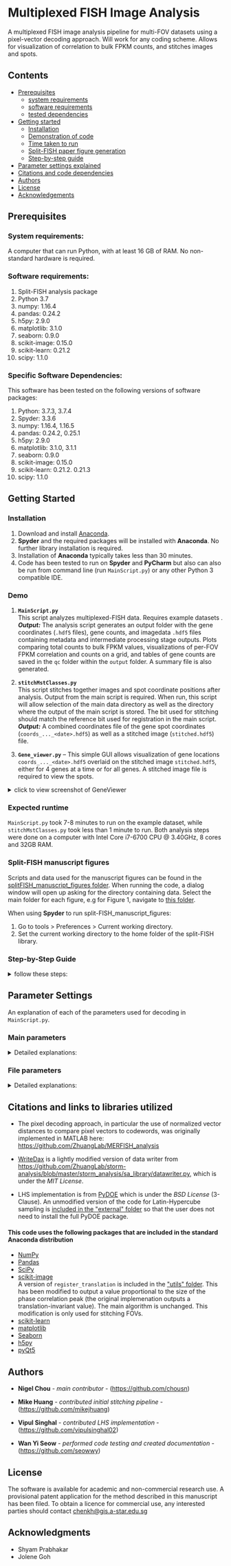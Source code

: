 # Multiplexed FISH Image Analysis
A multiplexed FISH image analysis pipeline for multi-FOV datasets using a pixel-vector decoding approach. Will work for any coding scheme. Allows for visualization of correlation to bulk FPKM counts, and stitches images and spots. 

## Contents

- [Prerequisites](#prereqs)
   - [system requirements](#sysreqs)
   - [software requirements](#softreqs)
   - [tested dependencies](#depreqs)
- [Getting started](#getstart)
   - [Installation](#install)
   - [Demonstration of code](#demo)
   - [Time taken to run](#runtime)
   - [Split-FISH paper figure generation](#figs)
   - [Step-by-step guide](#sbs)
- [Parameter settings explained](#settings)
- [Citations and code dependencies](#cite)
- [Authors](#authors)
- [License](#lic)
- [Acknowledgements](#ack)

## Prerequisites <a name="prereqs"></a>

### System requirements: <a name="sysreqs"></a>

A computer that can run Python, with at least 16 GB of RAM. No non-standard hardware is required.

### Software requirements: <a name="softreqs"></a>

1.	Split-FISH analysis package
2.	Python 3.7
3.	numpy: 1.16.4
4.	pandas: 0.24.2
5.	h5py: 2.9.0
6.	matplotlib: 3.1.0
7.	seaborn: 0.9.0
8.	scikit-image: 0.15.0
9.	scikit-learn: 0.21.2
10.	scipy: 1.1.0

### Specific Software Dependencies: <a name="depreqs"></a>

This software has been tested on the following versions of software packages:
1.	Python: 3.7.3, 3.7.4
2.	Spyder: 3.3.6
3.	numpy: 1.16.4, 1.16.5
4.	pandas: 0.24.2, 0.25.1
5.	h5py: 2.9.0
6.	matplotlib: 3.1.0, 3.1.1
7.	seaborn: 0.9.0
8.	scikit-image: 0.15.0
9.	scikit-learn: 0.21.2. 0.21.3
10.	scipy: 1.1.0

## Getting Started <a name="getstart"></a>


### Installation <a name="install"></a>
1.	Download and install [Anaconda](https://www.anaconda.com/distribution/#download-section).
2.	**Spyder** and the required packages will be installed with **Anaconda**. No further library installation is required.
3.	Installation of **Anaconda** typically takes less than 30 minutes. 
4.  Code has been tested to run on **Spyder** and **PyCharm** but also can also be run from command line (run `MainScript.py`) or any other Python 3 compatible IDE.



### Demo <a name="demo"></a>


1.	**`MainScript.py`**   
This script analyzes multiplexed-FISH data. Requires example datasets <brain>.   **_Output:_**  The analysis script generates an output folder with the gene coordinates (`.hdf5` files), gene counts, and imagedata `.hdf5` files containing metadata and intermediate processing stage outputs. Plots comparing total counts to bulk FPKM values, visualizations of per-FOV FPKM correlation and counts on a grid, and tables of gene counts are saved in the `qc` folder within the `output` folder. A summary file is also generated.

2.	**`stitchMstClasses.py`**   
This script stitches together images and spot coordinate positions after analysis. Output from the main script is required. When run, this script will allow selection of the main data directory as well as the directory where the output of the main script is stored. The bit used for stitching should match the reference bit used for registration in the main script. **_Output:_**    A combined coordinates file of the gene spot coordinates (`coords_..._<date>.hdf5`) as well as a stitched image (`stitched.hdf5`) file. 

3.	**`Gene_viewer.py`** – This simple GUI allows visualization of gene locations `coords_..._<date>.hdf5` overlaid on the stitched image `stitched.hdf5`, either for 4 genes at a time or for all genes. A stitched image file is required to view the spots.
    
 <details><summary>click to view screenshot of GeneViewer</summary>

 ![viewer](images/GeneViewer_screenshot.PNG)
 </details>



### Expected runtime <a name="runtime"></a>
`MainScript.py` took 7-8 minutes to run on the example dataset, while `stitchMstClasses.py` took less than 1 minute to run. Both analysis steps were done on a computer with Intel Core i7-6700 CPU @ 3.40GHz, 8 cores and 32GB RAM.


### Split-FISH manuscript figures <a name="figs"></a>
Scripts and data used for the manuscript figures can be found in the [splitFISH_manuscript_figures folder](splitFISH_manuscript_figures). When running the code, a dialog window will open up asking for the directory containing data. Select the main folder for each figure, e.g for Figure 1, navigate to [this folder](splitFISH_manuscript_figures/Figures/Figure1/).

When using **Spyder** to run split-FISH_manuscript_figures:
1. Go to tools > Preferences > Current working directory.
2. Set the current working directory to the home folder of the split-FISH library.

### Step-by-Step Guide <a name="sbs"></a>

<details><summary>follow these steps:</summary>

1. Open the `MainScript.py` file in Spyder. 

2. Look for the `Define user’s base parameters` line: fields below that need changing. Refer to parameter descriptions for more information. For the purpose of this guide we will only be exploring some basic parameters. 

3. `file_params[“fpkm_filepath”]` specifies Location of the FPKM file for the dataset. Change the file name / location accordingly. In this example, we will run the [brain dataset](ExampleDatasetBrain). 

4. `“fovs_to_process”`: Provide a list of FOVs for analysis. Four FOVs are provided in the brain dataset, from 0 to 4. You can either type in the list manually, or by using Python's `list(range())` function. 

5. `“hyb_list”` and `“type_list”` are important parameters that tell the script which images correspond to which bit of the codebook. The correct `“hyb_list”` and `“type_list”` for the example dataset has been provided in the `MainScript.py`, but as an example, for a dataset with **6 bits** run in **3 hybridization rounds** using only the **Cy5** and **Cy7** channel:
```Python
split_fish_params["hyb_list"] = [0, 1, 2, 0, 1, 2]
split_fish_params["type_list"] = ["Cy5", "Cy5", "Cy5", "Cy7", "Cy7", "Cy7"]
```
Here, Bit 1, 2, and 3 are ran in **hybridzation rounds** 0, 1, and 2 respectively, and imaged in the **Cy5** channel. 

6. Run the script. A pop up window will appear behind the Spyder window asking you to select the data directory. Navigate to the location of the demo dataset and hit *select folder*.

7. The code will start running the analysis. The analysis is complete when the console reports the time taken to run the whole script.

8. The code will create three folders in the data directory – *output*, *data_tables*, and *filters*. The *output* folder is where you will find results – FPKM plots, gene coordinates, gene counts, and more. A `.tsv` file summary will also be generated. Example:

| | **correlation** | **p_value** | **total_count** | **percent_above_blank** | **gene_blank_ratio** |
| --- | --- | --- | --- | --- | --- |
| split_fish_4fovs_test | 0.74 | 1.94E-3 | 14498 | 76 | 20 |

#### Stitching

9. Stitching can only be done after the main analysis has been completed. The script will look for the image from bit `basebit`, but the approprate bit to use can also be specified by a combination of `basetype` (referring to colour channel) and `basehyb` (referring to hybridization round) if you set `basebit = None`. For this example we use bit 14 as our `basebit`. **Important: The `basebit` must be the same as the `reference_bit` set in the main script, otherwise the spots will be offset from the image.** 

```Python

# Define parameters
# -----------------

microscope_type = "Dory"
basebit = 14
basetype = "Cy5"
basehyb = 0
```

10. Run the code. A popup window will appear behind the Spyder window, asking you to choose the main data directory. Navigate to the folder where the images are and *select folder*. Next, a window will appear asking to choose the directory with the processed images and spots data. Navigate to the specific output folder where the hdf5 coordinates files are located. In this guide, with the provided example output, this would be the “`split_fish_4FOVs_mag0_40_ssth0_80_<date>`” folder. Select the folder and let the stitching program run. _**Note** For example dataset, field correction masks (estimated from all 49 FOVs) are not provided and may result in suboptimal stitcing output._

#### GeneViewer

11. **GeneViewer** can be used to open `.dax` and `.hdf5` image files, as well as `.hdf5` spot coordinate files for gene location visualization. Open the `gene_viewer.py` script with Spyder and run the script. Click the **‘Raw images file’** button, and select the `stitched.hdf5` file generated from the stitching code. Wait a moment for the stitched image to appear. You can then adjust the contrast of the image using the figure button. Click the **‘Genes file’** button, and select the `coords_combined_merged_<date>.hdf5` file generated from the stitching code.

12. Clicking on the **'View ALL Genes'** button will show all the genes in the `.hdf5` spot coordinate files; clicking on **'Show Genes'** will display the genes selected in the drop down menus.  Clicking on the **'Eraser'** button will remove all gene spots. Gene spot size can be adjusted in the **'SPOT SIZE'** field.

13. The displayed image can be saved using the save button; hi-res images can be saved by using the **'Save Hi-res'** button. 

</details>


## Parameter Settings <a name="settings"></a>

An explanation of each of the parameters used for decoding in `MainScript.py`.

### Main parameters
<details>

  <summary>Detailed explanations:</summary>


* **hyb_list, colour_list, num_bits**   
   2 sets of lists of the same length that specify the hybridization round number (type ```int```) and colour channel (type ```str```) for each bit of the coding scheme. ```num_bits``` is the total number of bits and must match the lengths of ```hyb_list``` and ```colour_list```.

* **fovs_to_process**   
   Subset of FOVs to process. Can be specified as a list of ```int```s or ```str```s. If using ```str``` to represent, you must match the filename FOV exactly. e.g. if filename is ```<colour>_<hyb>_01```, FOV must be specified as ```01```.

* **fovstr_length**   
Length of the FOV string representation e.g. ```01``` has length of 2, ```001``` has length of 3. Typically dependent on number of FOVs taken e.g. 10-99 will have string length of 2, more than 100 would have string length of 3.

* **reference_bit**   
The bit to use as a reference for registration. Make sure to use the same bit when stitching, otherwise spots will be offset from the image.

* **stage_pixel_matrix**   
Conversion matrix from stage coordinates (in um) to image coordinates (pixels). The configuration of the matrix accounts for any kind of rotation or flipping relative to physical stage coordinates. This is used to generate a grid of FOVs as well as set up starting estimates for stitching FOVs. Hence needs to be reasonably accurate but no need to be exact. e.g. Microscope used in split-probe paper has approximately 8 pixels per micron, and is flipped and has y and x axes swapped: ```8 * np.array([[0, -1], [-1, 0]])```

* **num_iterations**   
Not implemented yet in this version. Set to ```1```.

* **drop_genes**   
Not implemented. Do not use.

* **roi**   
Ignore. Not applicable to microscope used in split-probe paper. Set to ```None```.

* **fpkm_structname**   
Ignore. Legacy parameter for when we were reading matlab .mat files that contained FPKM values.

---
The following paramters toggle whether various corrections (background subtraction, field and chromatic distortion correction) are applied to images

* **correct_field**   
Whether to perform field correction. If set to ```True```, make sure to have an appropriate field correction .hdf5 file in the calibration folder. This file should contain field maps for all colours used in your imaging run.

* **imgcolour_to_maskcolour**   
A dictionary that matches the corresponding colours in the image filenames to those in the correction .hdf5 file. e.g. if you choose to use washed / bleached images for correction:

```Python
params["imgcolour_to_maskcolour"] = {
    "Cy5": "Cy5_Bleach",
    "Cy7": "Cy7_Bleach",
}
```

* **correct_distortion**  
Whether to perform chromatic distortion correction. If set to ```True```, make sure to have the appropriate colour-to-colour .tsv files from Daybook 2 software.

* **type_to_colour**  
A dictionary that matches the corresponding references in the image filenames to the colour channel specifications in the distortion correction .tsv files. e.g.

```Python
params["type_to_colour"] = {
    'Cy3': '558',
    'Alexa594': '620',
    'Cy5': '684',
    'Cy7': '776',
}
```

* **reference_colour**  
The reference colour to use for correcting distortion. All other colour channels will be distorted to match this channel.

* **subtract_background**  
Whether to subtract background.  Not used in split-probe paper.

---
The following parameters change the properties of the **filter** used to preprocess the image

* **bw_filter_order**  
The order of the 2D butterworth filter. 2 seems to work best.

* **low_cut**  
The low frequency cutoff for the 2D butterworth filter. Specified in **pixels**. 

* **high_cut**  
The high frequency cutoff for the 2D butterworth filter. Specified in **pixels**. 

![filter](images/filter.png)

---
The following parameters affect the normalization of images across each bit.

* **percentile_norm_high**  
The percentile of image intensities in a single image to use for normalization, if global normalization is **not** used.

* **global_perfov_percentile, global_pooled_percentile, globalnorm_fovsubset**  
Parameters for global normalization. For each bit, all pixel intensities in each FOV above ```global_perfov_percentile``` are pooled. Then, the ```global_pooled_percentile``` intensity value of the pooled pixel intensities is used for normalization.  ```globalnorm_fovsubset``` is optional and allows use of a subset of the FOVs for global normalization.

* **clip_normalized**
Whether to clip values above the normalization value. e.g. if normalization value for filtered image is 2000, a pixel intensity value of 2200 will have a normalized value of 1.1 if this is set to ```False``` and will be clipped to 1 if this is set to ```True```.

---
The following thresholds are applied on Corrected, Registered, Filtered, Normalized and (optional) Clipped images.

* **magnitude_threshold**  
This is the root mean square of intensities across all bits. Used to eliminate *pixels* that are too dim. Note that pixels that do not pass this threshold are not decoded. Setting this higher may slightly reduce decoding time.

---
The following thresholds are applied after unit-normalization of each pixel (i.e. each pixel vector is normalized to 1).

* **distance_threshold**  
Maximum vector distance from unit-normalized codeword within which to call the pixel as a particular codeword

---
The following are applied ***after*** spots are grouped into connected regions i.e. they apply to **spots** instead of **pixels**.

* **min_region_size**  
Spots (connected regions) greater than or equal in number of pixels to ```min_region_size``` are considered large spots. Pixels smaller than this are considered small spots. Standard value is 1. If large and small spot thresholds are set to ```None```, this is equivalent to only accepting spots greater than or equal to ```min_region_size```.

* **large_spot_threshold**  
By default, all large spots are **accepted**. If a value is given, only spots with maximum intensity (among spot pixels) of *all* on-bits above the threshold will be accepted. Usually set to ```None``` as it performs a very similar function to the magnitude threshold.

* **small_spot_threshold**  
By default, all small spots are **rejected**. If a value is given, only spots with maximum intensity (among spot pixels) of *all* on-bits above the threshold will be accepted. The main reason to use this is to parse single pixel spots (do this with ```min_region_size = 2)```. Some of the spots that are single pixels may be real callouts, but cannot be filtered by size. Hence we use a stricter intensity threshold to accept single pixels that have high intensity. For spots with 2 or more pixels, a more lenient threshold can be used,  accepting all connected pixels that pass the magnitude threshold (with option to apply large_spot_threshold in addition to the magnitude threshold).


![pixel_spot_decoding_diagram](images/pixel_spot_decoding_diagram.png)

</details>

### File parameters

<details>

  <summary>Detailed explanations:</summary>

  * **codebook_filepath** Location of the codebook .tsv file. This should be a tab-separated text file with bit values as its first columns and gene names as its right-most column.
  * **fpkm_filepath** Location of the FPKM values .tsv or .txt file. This should be a tab-separated text file with gene names in its first column and FPKM values as its second column. The gene names should match those in **codebook_filepath**. Only genes common to the gene name columns in both files will be used for analysis.
  * **calibration_path** The folder where the calibration files for both field and chromatic correction are stored. Chromatic correction files are `.tsv` files from Daybook2. Field correction files are generated by **`fieldCorrMaskGenerator.py`**. There should only be one field correction file in the folder.

</details>


## Citations and links to libraries utilized <a name="cite"></a>

* The pixel decoding approach, in particular the use of normalized vector distances to compare pixel vectors to codewords, was originally implemented in MATLAB here: https://github.com/ZhuangLab/MERFISH_analysis

* [WriteDax](utils/writeClasses.py) is a lightly modified version of data writer from https://github.com/ZhuangLab/storm-analysis/blob/master/storm_analysis/sa_library/datawriter.py, which is under the *MIT License*.

* LHS implementation is from [PyDOE](https://pythonhosted.org/pyDOE/) which is under the *BSD License* (3-Clause). An unmodified version of the code for Latin-Hypercube sampling is [included in the "external" folder](external/doe_lhs.py) so that the user does not need to install the full PyDOE package.



#### This code uses the following packages that are included in the standard Anaconda distribution

* [NumPy](https://numpy.org/)
* [Pandas](https://pandas.pydata.org/)
* [SciPy](https://www.scipy.org/)
* [scikit-image](https://scikit-image.org/)   
A version of ```register_translation``` is included in the ["utils" folder](utils/registrationFunctions). This has been modified to output a value proportional to the size of the phase correlation peak (the original implemenation outputs a translation-invariant value). The main algorithm is unchanged. This modification is only used for stitching FOVs.
* [scikit-learn](https://scikit-learn.org/stable/)
* [matplotlib](https://matplotlib.org/)
* [Seaborn](https://seaborn.pydata.org/)
* [h5py](https://www.h5py.org/)
* [pyQt5](https://pypi.org/project/PyQt5/)


## Authors <a name="authors"></a>

* **Nigel Chou** - *main contributor* - (https://github.com/chousn)

* **Mike Huang** - *contributed initial stitching pipeline* - (https://github.com/mikejhuang)

* **Vipul Singhal** - *contributed LHS implementation* - (https://github.com/vipulsinghal02)

* **Wan Yi Seow** - *performed code testing and created documentation* - (https://github.com/seowwy)


## License <a name="lic"></a>

The software is available for academic and non-commercial research use. A provisional patent application for the method described in this manuscript has been filed. To obtain a licence for commercial use, any interested parties should contact chenkh@gis.a-star.edu.sg


## Acknowledgments <a name="ack"></a>

* Shyam Prabhakar
* Jolene Goh